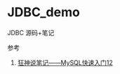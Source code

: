 # JDBC_demo

JDBC 源码+笔记

参考
1. [狂神说笔记——MySQL快速入门12](https://www.cnblogs.com/gh110/p/15153660.html#10.JDBC)
